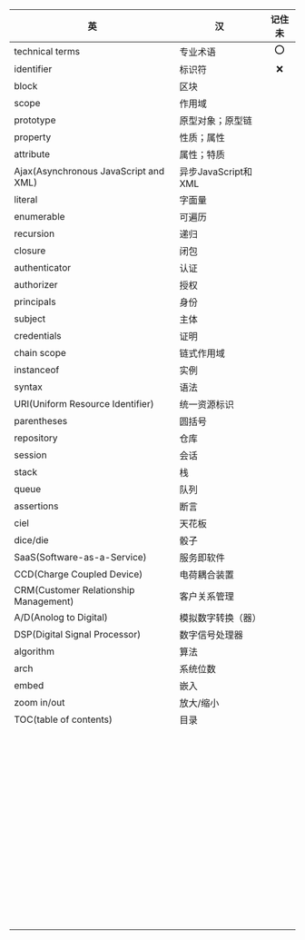 | 英                                    | 汉                  | 记住未 |
| ------------------------------------- | ------------------- | :----: |
| technical terms                       | 专业术语            |  :o:   |
| identifier                            | 标识符              |  :x:   |
| block                                 | 区块                |        |
| scope                                 | 作用域              |        |
| prototype                             | 原型对象；原型链    |        |
| property                              | 性质；属性          |        |
| attribute                             | 属性；特质          |        |
| Ajax(Asynchronous JavaScript and XML) | 异步JavaScript和XML |        |
| literal                               | 字面量              |        |
| enumerable                            | 可遍历              |        |
| recursion                             | 递归                |        |
| closure                               | 闭包                |        |
| authenticator                         | 认证                |        |
| authorizer                            | 授权                |        |
| principals                            | 身份                |        |
| subject                               | 主体                |        |
| credentials                           | 证明                |        |
| chain scope                           | 链式作用域          |        |
| instanceof                            | 实例                |        |
| syntax                                | 语法                |        |
| URI(Uniform Resource Identifier)      | 统一资源标识        |        |
| parentheses                           | 圆括号              |        |
| repository                            | 仓库                |        |
| session                               | 会话                |        |
| stack                                 | 栈                  |        |
| queue                                 | 队列                |        |
| assertions                            | 断言                |        |
| ciel                                  | 天花板              |        |
| dice/die                              | 骰子                |        |
| SaaS(Software-as-a-Service)           | 服务即软件          |        |
| CCD(Charge Coupled Device)            | 电荷耦合装置        |        |
| CRM(Customer Relationship Management) | 客户关系管理        |        |
| A/D(Anolog to Digital)                | 模拟数字转换（器）  |        |
| DSP(Digital Signal Processor)         | 数字信号处理器      |        |
| algorithm                             | 算法                |        |
| arch                                  | 系统位数            |        |
| embed                                 | 嵌入                |        |
| zoom in/out                           | 放大/缩小           |        |
| TOC(table of contents)                | 目录                |        |
|                                       |                     |        |
|                                       |                     |        |
|                                       |                     |        |
|                                       |                     |        |
|                                       |                     |        |
|                                       |                     |        |
|                                       |                     |        |
|                                       |                     |        |
|                                       |                     |        |
|                                       |                     |        |
|                                       |                     |        |
|                                       |                     |        |
|                                       |                     |        |
|                                       |                     |        |
|                                       |                     |        |
|                                       |                     |        |
|                                       |                     |        |
|                                       |                     |        |
|                                       |                     |        |
|                                       |                     |        |
|                                       |                     |        |
|                                       |                     |        |
|                                       |                     |        |
|                                       |                     |        |
|                                       |                     |        |
|                                       |                     |        |
|                                       |                     |        |
|                                       |                     |        |
|                                       |                     |        |
|                                       |                     |        |
|                                       |                     |        |
|                                       |                     |        |
|                                       |                     |        |
|                                       |                     |        |
|                                       |                     |        |
|                                       |                     |        |
|                                       |                     |        |
|                                       |                     |        |
|                                       |                     |        |
|                                       |                     |        |
|                                       |                     |        |
|                                       |                     |        |
|                                       |                     |        |
|                                       |                     |        |
|                                       |                     |        |
|                                       |                     |        |
|                                       |                     |        |
|                                       |                     |        |
|                                       |                     |        |
|                                       |                     |        |
|                                       |                     |        |
|                                       |                     |        |
|                                       |                     |        |
|                                       |                     |        |
|                                       |                     |        |
|                                       |                     |        |
|                                       |                     |        |
|                                       |                     |        |
|                                       |                     |        |






